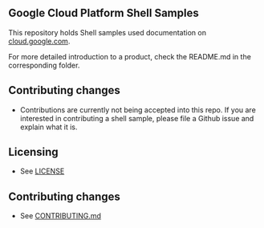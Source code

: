 ## Google Cloud Platform Shell Samples

This repository holds Shell samples used documentation on [cloud.google.com](https://cloud.google.com).

For more detailed introduction to a product, check the README.md in the
corresponding folder.

## Contributing changes

* Contributions are currently not being accepted into this repo. If you are interested in 
contributing a shell sample, please file a Github issue and explain what it is. 

## Licensing

* See [LICENSE](LICENSE)


## Contributing changes

* See [CONTRIBUTING.md](CONTRIBUTING.md)
